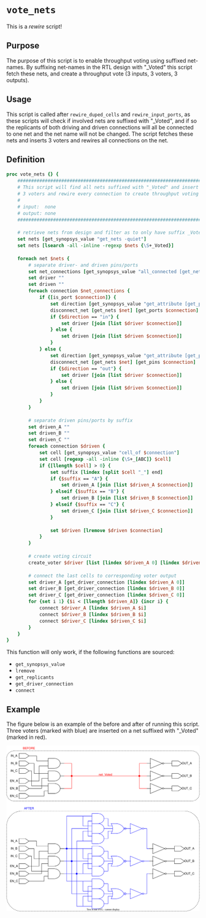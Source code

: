 # ```vote_nets```

This is a *rewire* script!

## Purpose

The purpose of this script is to enable throughput voting using suffixed net-names. By suffixing net-names in the RTL design with "_Voted" this script fetch these nets, and create a throughput vote (3 inputs, 3 voters, 3 outputs).

## Usage

This script is called after ```rewire_duped_cells``` and ```rewire_input_ports```, as these scripts will check if involved nets are suffixed with "_Voted", and if so the replicants of both driving and driven connections will all be connected to one net and the net name will not be changed. The script fetches these nets and inserts 3 voters and rewires all connections on the net.

## Definition

```tcl
proc vote_nets {} {
    ###############################################################################
    # This script will find all nets suffixed with "_Voted" and insert
    # 3 voters and rewire every connection to create throughput voting
    #
    # input:  none
    # output: none
    ###############################################################################

    # retrieve nets from design and filter as to only have suffix _Voted
    set nets [get_synopsys_value "get_nets -quiet"]
    set nets [lsearch -all -inline -regexp $nets {\S+_Voted}]

    foreach net $nets {
        # separate driver- and driven pins/ports
        set net_connections [get_synopsys_value "all_connected [get_nets $net]"]
        set driver ""
        set driven ""
        foreach connection $net_connections {
            if {[is_port $connection]} {
                set direction [get_synopsys_value "get_attribute [get_ports $connection] pin_direction"]
                disconnect_net [get_nets $net] [get_ports $connection]
                if {$direction == "in"} {
                    set driver [join [list $driver $connection]]
                } else {
                    set driven [join [list $driven $connection]]
                }
            } else {
                set direction [get_synopsys_value "get_attribute [get_pins $connection] pin_direction"]
                disconnect_net [get_nets $net] [get_pins $connection]
                if {$direction == "out"} {
                    set driver [join [list $driver $connection]]
                } else {
                    set driven [join [list $driven $connection]]
                }
            }
        }

        # separate driven pins/ports by suffix
        set driven_A ""
        set driven_B ""
        set driven_C ""
        foreach connection $driven {
            set cell [get_synopsys_value "cell_of $connection"]
            set cell [regexp -all -inline {\S+_[ABC]} $cell]
            if {[llength $cell] > 0} {
                set suffix [lindex [split $cell "_"] end]
                if {$suffix == "A"} {
                    set driven_A [join [list $driven_A $connection]]
                } elseif {$suffix == "B"} {
                    set driven_B [join [list $driven_B $connection]]
                } elseif {$suffix == "C"} {
                    set driven_C [join [list $driven_C $connection]]
                }

                set $driven [lremove $driven $connection]
            }
        }

        # create voting circuit
        create_voter $driver [list [lindex $driven_A 0] [lindex $driven_B 0] [lindex $driven_C 0]]

        # connect the last cells to corresponding voter output
        set driver_A [get_driver_connection [lindex $driven_A 0]]
        set driver_B [get_driver_connection [lindex $driven_B 0]]
        set driver_C [get_driver_connection [lindex $driven_C 0]]
        for {set i 1} {$i < [llength $driven_A]} {incr i} {
            connect $driver_A [lindex $driven_A $i]
            connect $driver_B [lindex $driven_B $i]
            connect $driver_C [lindex $driven_C $i]
        }
    }
}
```

This function will only work, if the following functions are sourced:

* ```get_synopsys_value```
* ```lremove```
* ```get_replicants```
* ```get_driver_connection```
* ```connect```

## Example

The figure below is an example of the before and after of running this script. Three voters (marked with blue) are inserted on a net suffixed with "_Voted" (marked in red).

<picture>
  <source media="(prefers-color-scheme: dark)" srcset="../figures/dark-mode/rewire_scripts/vote_nets.drawio.svg">
  <img alt="A small example of a net being voted using the vote_nets routine" src="../figures/light-mode/rewire_scripts/vote_nets.drawio.svg">
</picture>
